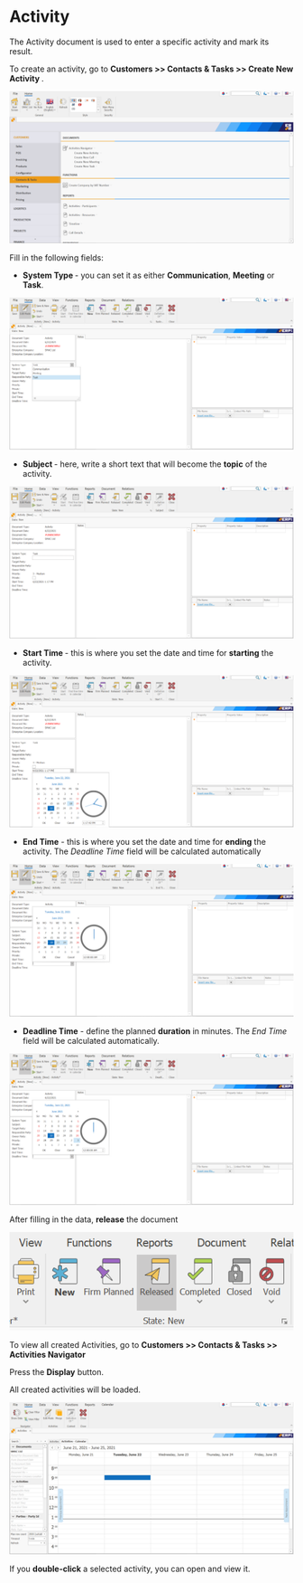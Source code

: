 # Activity
The Activity document is used to enter a specific activity and mark its result.

To create an activity, go to <b>Customers  >>  Contacts & Tasks  >> Create New Activity </b>.
 

![Activity](pictures/createnewactivity.png)

Fill in the following fields:

-	<b>System Type </b> - you can set it as either **Communication**, **Meeting** or **Task**.
 
![Activity](pictures/Systemtype.png)

-	<b>Subject </b> - here, write a short text that will become the **topic** of the activity.
 
![Activity](pictures/Subject.png)

-	<b>Start Time </b> - this is where you set the date and time for **starting** the activity.
 
![Activity](pictures/starttime.png)

-	<b>End Time</b> - this is where you set the date and time for **ending** the activity. The *Deadline Time* field will be calculated automatically
 
![Activity](pictures/endtime.png)

-	<b>Deadline Time</b> - define the planned **duration** in minutes. The *End Time* field will be calculated automatically.
 
![Activity](pictures/deadlinetime.png)

After filling in the data, **release** the document
 
![Activity](pictures/releasethedocument.png)

To view all created Activities, go to   <b> Customers  >>  Contacts & Tasks  >>  Activities Navigator  </b>

Press the **Display** button.

All created activities will be loaded.
 
![Activity](pictures/activitynavigator.png)

If you **double-click** a selected activity, you can open and view it.











